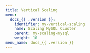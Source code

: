 ```yaml
---
title: Vertical Scaling
menu:
  docs_{{ .version }}:
    identifier: my-vertical-scaling
    name: Scaling MySQL CLuster
    parent: my-scaling-mysql
    weight: 10
menu_name: docs_{{ .version }}
---
```


